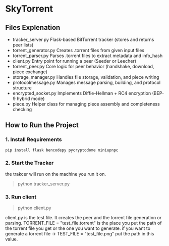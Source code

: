 # SkyTorrent

## Files Explenation

- tracker_server.py	Flask-based BitTorrent tracker (stores and returns peer lists)
- torrent_generator.py	Creates .torrent files from given input files
- torrent_parser.py	Parses .torrent files to extract metadata and info_hash
- client.py	Entry point for running a peer (Seeder or Leecher)
- torrent_peer.py	Core logic for peer behavior (handshake, download, piece exchange)
- storage_manager.py	Handles file storage, validation, and piece writing
- protocolmessage.py	Manages message parsing, building, and protocol structure
- encrypted_socket.py	Implements Diffie-Hellman + RC4 encryption (BEP-9 hybrid mode)
- piece.py	Helper class for managing piece assembly and completeness checking

## How to Run the Project

### 1. Install Requirements

```bash
pip install flask bencodepy pycryptodome miniupnpc
```
### 2. Start the Tracker

the trakcer will run on the machine you run it on.

>python tracker_server.py

### 3. Run client

>python client.py

client.py is the test file. It creates the peer and the torrent file generation or parsing. TORRENT_FILE = "test_file.torrent" is the place you put the path of the torrent file you get or the one you want to generate. 
if you want to generate a torrent file -> TEST_FILE = "test_file.png" put the path in this value.